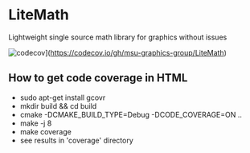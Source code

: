 # LiteMath
Lightweight single source math library for graphics without issues

![codecov](https://codecov.io/gh/msu-graphics-group/LiteMath/branch/main/graph/badge.svg?token=KG13KA0LFV)](https://codecov.io/gh/msu-graphics-group/LiteMath)

## How to get code coverage in HTML

* sudo apt-get install gcovr
* mkdir build && cd build 
* cmake -DCMAKE_BUILD_TYPE=Debug -DCODE_COVERAGE=ON ..
* make -j 8
* make coverage
* see results in 'coverage' directory

